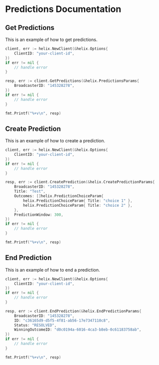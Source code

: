 # Predictions Documentation

## Get Predictions

This is an example of how to get predictions.

```go
client, err := helix.NewClient(&helix.Options{
    ClientID: "your-client-id",
})
if err != nil {
    // handle error
}

resp, err := client.GetPredictions(&helix.PredictionsParams{
    BroadcasterID: "145328278",
})
if err != nil {
    // handle error
}

fmt.Printf("%+v\n", resp)
```

## Create Prediction

This is an example of how to create a prediction.

```go
client, err := helix.NewClient(&helix.Options{
    ClientID: "your-client-id",
})
if err != nil {
    // handle error
}

resp, err := client.CreatePrediction(&helix.CreatePredictionParams{
    BroadcasterID: "145328278",
    Title: "Test",
    Outcomes: []helix.PredictionChoiceParam{
        helix.PredictionChoiceParam{ Title: "choice 1" },
        helix.PredictionChoiceParam{ Title: "choice 2" },
    },
    PredictionWindow: 300,
})
if err != nil {
    // handle error
}

fmt.Printf("%+v\n", resp)
```

## End Prediction

This is an example of how to end a prediction.

```go
client, err := helix.NewClient(&helix.Options{
    ClientID: "your-client-id",
})
if err != nil {
    // handle error
}

resp, err := client.EndPrediction(&helix.EndPredictionParams{
    BroadcasterID: "145328278",
    ID: "c36165d9-d5f5-4f81-ab56-17e7347110c8",
    Status: "RESOLVED",
    WinningOutcomeID: "d0c0194a-6016-4ca3-b8eb-0c61183758ab",
})
if err != nil {
    // handle error
}

fmt.Printf("%+v\n", resp)
```

